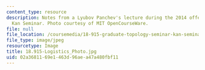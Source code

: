 ```yaml
---
content_type: resource
description: Notes from a Lyubov Panchev's lecture during the 2014 offering of the
  Kan Seminar. Photo courtesy of MIT OpenCourseWare.
file: null
file_location: /coursemedia/18-915-graduate-topology-seminar-kan-seminar-fall-2014/02a3681169e1463d96aea47a480fbf11_18.915-Logistics_Photo.jpg
file_type: image/jpeg
resourcetype: Image
title: 18.915-Logistics_Photo.jpg
uid: 02a36811-69e1-463d-96ae-a47a480fbf11
---
```

